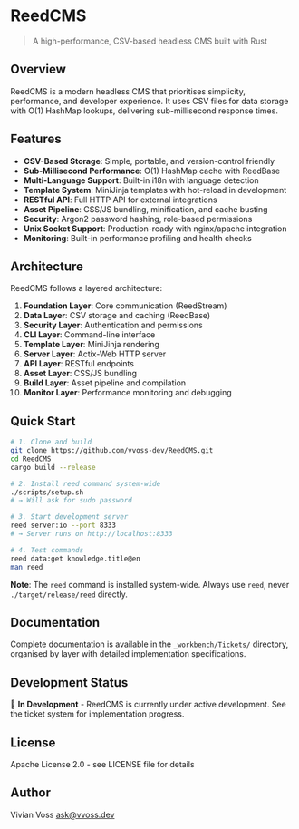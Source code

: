 # ReedCMS

> A high-performance, CSV-based headless CMS built with Rust

## Overview

ReedCMS is a modern headless CMS that prioritises simplicity, performance, and developer experience. It uses CSV files for data storage with O(1) HashMap lookups, delivering sub-millisecond response times.

## Features

- **CSV-Based Storage**: Simple, portable, and version-control friendly
- **Sub-Millisecond Performance**: O(1) HashMap cache with ReedBase
- **Multi-Language Support**: Built-in i18n with language detection
- **Template System**: MiniJinja templates with hot-reload in development
- **RESTful API**: Full HTTP API for external integrations
- **Asset Pipeline**: CSS/JS bundling, minification, and cache busting
- **Security**: Argon2 password hashing, role-based permissions
- **Unix Socket Support**: Production-ready with nginx/apache integration
- **Monitoring**: Built-in performance profiling and health checks

## Architecture

ReedCMS follows a layered architecture:

1. **Foundation Layer**: Core communication (ReedStream)
2. **Data Layer**: CSV storage and caching (ReedBase)
3. **Security Layer**: Authentication and permissions
4. **CLI Layer**: Command-line interface
5. **Template Layer**: MiniJinja rendering
6. **Server Layer**: Actix-Web HTTP server
7. **API Layer**: RESTful endpoints
8. **Asset Layer**: CSS/JS bundling
9. **Build Layer**: Asset pipeline and compilation
10. **Monitor Layer**: Performance monitoring and debugging

## Quick Start

```bash
# 1. Clone and build
git clone https://github.com/vvoss-dev/ReedCMS.git
cd ReedCMS
cargo build --release

# 2. Install reed command system-wide
./scripts/setup.sh
# → Will ask for sudo password

# 3. Start development server
reed server:io --port 8333
# → Server runs on http://localhost:8333

# 4. Test commands
reed data:get knowledge.title@en
man reed
```

**Note**: The `reed` command is installed system-wide. Always use `reed`, never `./target/release/reed` directly.

## Documentation

Complete documentation is available in the `_workbench/Tickets/` directory, organised by layer with detailed implementation specifications.

## Development Status

🚧 **In Development** - ReedCMS is currently under active development. See the ticket system for implementation progress.

## License

Apache License 2.0 - see LICENSE file for details

## Author

Vivian Voss <ask@vvoss.dev>
